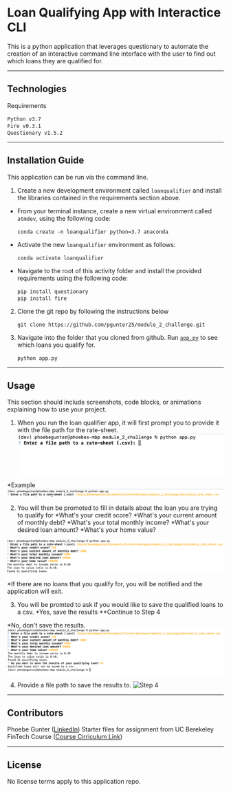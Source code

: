 # Loan Qualifying App with Interactice CLI 

This is a python application that leverages questionary to automate the creation of an interactive command line interface with the user to find out which loans they are qualified for. 

---

## Technologies

Requirements 
```code
Python v3.7 
Fire v0.3.1
Questionary v1.5.2
```

---

## Installation Guide

This application can be run via the command line. 


1. Create a new development environment called `loanqualifier` and install the libraries contained in the requirements section above.

  * From your terminal instance, create a new virtual environment called `atmdev`, using the following code:

    ```code
    conda create -n loanqualifier python=3.7 anaconda
    ```

  * Activate the new `loanqualifier` environment as follows:

    ```code
    conda activate loanqualifier
    ```

  * Navigate to the root of this activity folder and install the provided requirements using the following code:

    ```code
    pip install questionary
    pip install fire
    ```

2. Clone the git repo by following the instructions below 

    ```code
    git clone https://github.com/pgunter25/module_2_challenge.git
    ```

3. Navigate into the folder that you cloned from github. Run [`app.py`](module_2_challenge/app.py) to see which loans you qualify for. 

    ```code
    python app.py
    ```


---

## Usage

This section should include screenshots, code blocks, or animations explaining how to use your project.
1. When you run the loan qualifier app, it will first prompt you to provide it with the file path for the rate-sheet. 
![Step 1](https://github.com/pgunter25/module_2_challenge/blob/9f5bf1ea5fb7f63b13339e508d731f86a974ddc1/images/Screen%20Shot%202022-04-04%20at%2012.13.53%20pm.png)

*Example 
    ![Sample Path](https://github.com/pgunter25/module_2_challenge/blob/1a07ffed2fa2000a2f119f97122e1a01b0035687/images/Screen%20Shot%202022-04-04%20at%2012.18.10%20pm.png)

2. You will then be promoted to fill in details about the loan you are trying to qualify for 
*What's your credit score? 
*What's your current amount of monthly debt? 
*What's your total monthly income? 
*What's your desired loan amount? 
*What's your home value? 

![Step 2](https://github.com/pgunter25/module_2_challenge/blob/1a07ffed2fa2000a2f119f97122e1a01b0035687/images/Screen%20Shot%202022-04-04%20at%2012.19.53%20pm.png)

*If there are no loans that you qualify for, you will be notified and the application will exit. 

3. You will be promted to ask if you would like to save the qualified loans to a csv. 
*Yes, save the results 
**Continue to Step 4

*No, don't save the results. 
![Step3](https://github.com/pgunter25/module_2_challenge/blob/1a07ffed2fa2000a2f119f97122e1a01b0035687/images/Screen%20Shot%202022-04-04%20at%2012.21.24%20pm.png)

4. Provide a file path to save the results to. 
![Step 4]()
---

## Contributors

Phoebe Gunter ([LinkedIn](https://www.linkedin.com/in/phoebe-gunter-58258251/))
Starter files for assignment from UC Berekeley FinTech Course ([Course Cirriculum Link](https://bootcamp.berkeley.edu/fintech/curriculum/))

---

## License

No license terms apply to this application repo. 

